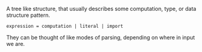 A tree like structure, that usually describes some computation, type, or data structure pattern.

`expression = computation | literal | import`

They can be thought of like modes of parsing, depending on where in input we are.